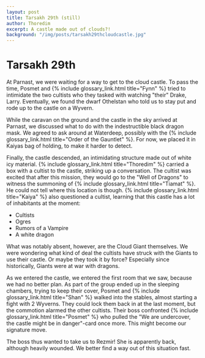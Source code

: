 ```yaml
---
layout: post
title: Tarsakh 29th (still)
author: Thoredim
excerpt: A castle made out of clouds?!
background: "/img/posts/tarsakh29thcloudcastle.jpg"
---
```


# Tarsakh 29th

At Parnast, we were waiting for a way to get to the cloud castle. To pass the
time, Posmet and {% include glossary_link.html title="Fynn" %} tried to intimidate the two cultists who they tasked
with watching "their" Drake, Larry. Eventually, we found the dwarf Othelstan
who told us to stay put and rode up to the castle on a Wyvern.

While the caravan on the ground and the castle in the sky arrived at Parnast,
we discussed what to do with the indestructible black dragon mask. We agreed
to ask around at Waterdeep, possibly with the {% include glossary_link.html title="Order of the Gauntlet" %}. For now,
we placed it in Kaiyas bag of holding, to make it harder to detect.

Finally, the castle descended, an intimidating structure made out of white
icy material. {% include glossary_link.html title="Thoredim" %} carried a box with a cultist to the castle, striking
up a conversation. The cultist was excited that after this mission, they
would go to the "Well of Dragons" to witness the summoning of {% include glossary_link.html title="Tiamat" %}. He
could not tell where this location is though. {% include glossary_link.html title="Kaiya" %} also questioned a
cultist, learning that this castle has a lot of inhabitants at the moment:

- Cultists
- Ogres
- Rumors of a Vampire
- A white dragon

What was notably absent, however, are the Cloud Giant themselves. We were
wondering what kind of deal the cultists have struck with the Giants to use
their castle. Or maybe they took it by force? Especially since historically,
Giants were at war with dragons.

As we entered the castle, we entered the first room that we saw, because we
had no better plan. As part of the group ended up in the sleeping chambers,
trying to keep their cover, Posmet and {% include glossary_link.html title="Shan" %} walked into the stables, almost
starting a fight with 2 Wyverns. They could lock them back in at the last
moment, but the commotion alarmed the other cultists. Their boss confronted
{% include glossary_link.html title="Posmet" %} who pulled the "We are undercover, the castle might be in danger"-card
once more. This might become our signature move.

The boss thus wanted to take us to Rezmir! She is apparently back, although
heavily wounded. We better find a way out of this situation fast.
